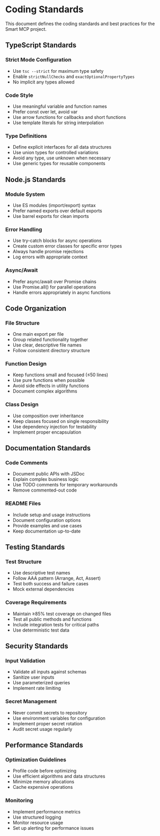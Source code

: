 # Coding Standards

This document defines the coding standards and best practices for the Smart MCP project.

## TypeScript Standards

### Strict Mode Configuration
- Use `tsc --strict` for maximum type safety
- Enable `strictNullChecks` and `exactOptionalPropertyTypes`
- No implicit any types allowed

### Code Style
- Use meaningful variable and function names
- Prefer const over let, avoid var
- Use arrow functions for callbacks and short functions
- Use template literals for string interpolation

### Type Definitions
- Define explicit interfaces for all data structures
- Use union types for controlled variations
- Avoid any type, use unknown when necessary
- Use generic types for reusable components

## Node.js Standards

### Module System
- Use ES modules (import/export) syntax
- Prefer named exports over default exports
- Use barrel exports for clean imports

### Error Handling
- Use try-catch blocks for async operations
- Create custom error classes for specific error types
- Always handle promise rejections
- Log errors with appropriate context

### Async/Await
- Prefer async/await over Promise chains
- Use Promise.all() for parallel operations
- Handle errors appropriately in async functions

## Code Organization

### File Structure
- One main export per file
- Group related functionality together
- Use clear, descriptive file names
- Follow consistent directory structure

### Function Design
- Keep functions small and focused (≤50 lines)
- Use pure functions when possible
- Avoid side effects in utility functions
- Document complex algorithms

### Class Design
- Use composition over inheritance
- Keep classes focused on single responsibility
- Use dependency injection for testability
- Implement proper encapsulation

## Documentation Standards

### Code Comments
- Document public APIs with JSDoc
- Explain complex business logic
- Use TODO comments for temporary workarounds
- Remove commented-out code

### README Files
- Include setup and usage instructions
- Document configuration options
- Provide examples and use cases
- Keep documentation up-to-date

## Testing Standards

### Test Structure
- Use descriptive test names
- Follow AAA pattern (Arrange, Act, Assert)
- Test both success and failure cases
- Mock external dependencies

### Coverage Requirements
- Maintain ≥85% test coverage on changed files
- Test all public methods and functions
- Include integration tests for critical paths
- Use deterministic test data

## Security Standards

### Input Validation
- Validate all inputs against schemas
- Sanitize user inputs
- Use parameterized queries
- Implement rate limiting

### Secret Management
- Never commit secrets to repository
- Use environment variables for configuration
- Implement proper secret rotation
- Audit secret usage regularly

## Performance Standards

### Optimization Guidelines
- Profile code before optimizing
- Use efficient algorithms and data structures
- Minimize memory allocations
- Cache expensive operations

### Monitoring
- Implement performance metrics
- Use structured logging
- Monitor resource usage
- Set up alerting for performance issues